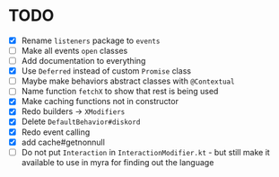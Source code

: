 # TODO
- [x] Rename `listeners` package to `events`
- [ ] Make all events `open` classes
- [ ] Add documentation to everything
- [x] Use `Deferred` instead of custom `Promise` class
- [ ] Maybe make behaviors abstract classes with `@Contextual` 
- [ ] Name function `fetchX` to show that rest is being used
- [x] Make caching functions not in constructor
- [x] Redo builders -> `XModifiers`
- [x] Delete `DefaultBehavior#diskord`
- [x] Redo event calling
- [x] add cache#getnonnull
- [ ] Do not put `Interaction` in `InteractionModifier.kt` - but still make it available to use in myra for finding out the language